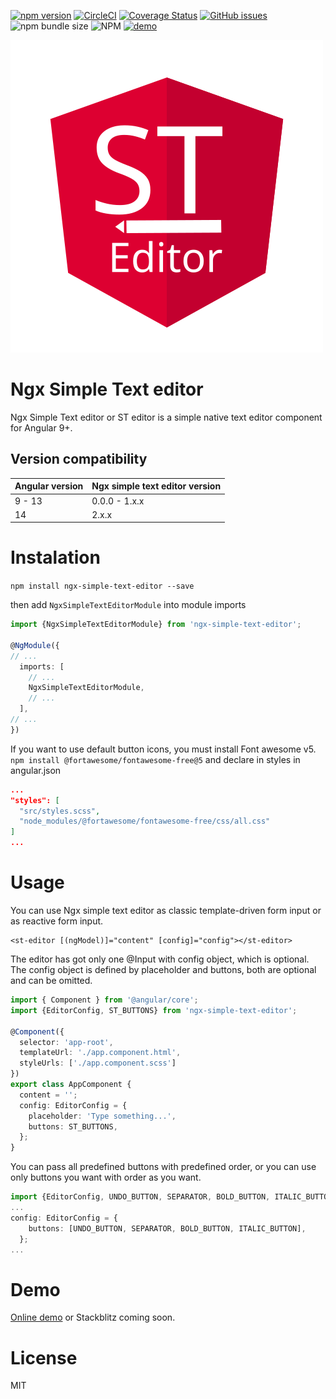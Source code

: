 [![npm version](https://badge.fury.io/js/ngx-simple-text-editor.svg)](https://badge.fury.io/js/ngx-simple-text-editor)
[![CircleCI](https://circleci.com/gh/Raiper34/ngx-simple-text-editor.svg?style=shield)](https://circleci.com/gh/Raiper34/ngx-simple-text-editor)
[![Coverage Status](https://coveralls.io/repos/github/Raiper34/ngx-simple-text-editor/badge.svg?branch=main)](https://coveralls.io/github/Raiper34/ngx-simple-text-editor?branch=main)
[![GitHub issues](https://img.shields.io/github/issues/Raiper34/ngx-simple-text-editor)](https://github.com/Raiper34/ngx-simple-text-editor/issues)
![npm bundle size](https://img.shields.io/bundlephobia/min/ngx-simple-text-editor)
![NPM](https://img.shields.io/npm/l/ngx-simple-text-editor)
[![demo](https://badgen.net/badge/demo/online/orange)](https://ngx-simple-text-editor.netlify.app/)

![ngc simple text editor logo](logo.svg)
# Ngx Simple Text editor
Ngx Simple Text editor or ST editor is a simple native text editor component for Angular 9+. 

## Version compatibility
| Angular version | Ngx simple text editor version |
|-----------------|--------------------------------|
| 9 - 13          | 0.0.0 - 1.x.x                  |
| 14              | 2.x.x                          |

# Instalation

`npm install ngx-simple-text-editor --save`

then add `NgxSimpleTextEditorModule` into module imports
```typescript
import {NgxSimpleTextEditorModule} from 'ngx-simple-text-editor';

@NgModule({
// ...
  imports: [
    // ...
    NgxSimpleTextEditorModule,
    // ...
  ],
// ...
})
```
If you want to use default button icons, you must install Font awesome v5. 
`npm install @fortawesome/fontawesome-free@5` and declare in styles in angular.json
```json
...
"styles": [
  "src/styles.scss",
  "node_modules/@fortawesome/fontawesome-free/css/all.css"
]
...
```

# Usage
You can use Ngx simple text editor as classic template-driven form input or as reactive form input.
```angular2html
<st-editor [(ngModel)]="content" [config]="config"></st-editor>
```
The editor has got only one @Input with config object, which is optional.
The config object is defined by placeholder and buttons, both are optional and can be omitted.  
```typescript
import { Component } from '@angular/core';
import {EditorConfig, ST_BUTTONS} from 'ngx-simple-text-editor';

@Component({
  selector: 'app-root',
  templateUrl: './app.component.html',
  styleUrls: ['./app.component.scss']
})
export class AppComponent {
  content = '';
  config: EditorConfig = {
    placeholder: 'Type something...',
    buttons: ST_BUTTONS,
  };
}
```
You can pass all predefined buttons with predefined order, or you can use only buttons you want with order as you want.
```typescript
import {EditorConfig, UNDO_BUTTON, SEPARATOR, BOLD_BUTTON, ITALIC_BUTTON} from 'ngx-simple-text-editor';
...
config: EditorConfig = {
    buttons: [UNDO_BUTTON, SEPARATOR, BOLD_BUTTON, ITALIC_BUTTON],
  };
...
```

# Demo
[Online demo](https://ngx-simple-text-editor.netlify.app/)
or Stackblitz coming soon.

# License
MIT
